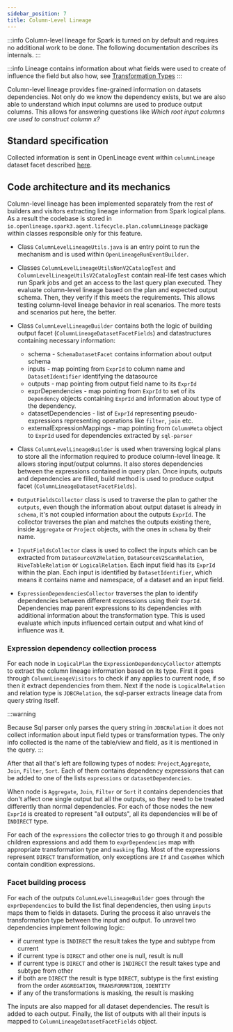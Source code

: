 ```yaml
---
sidebar_position: 7
title: Column-Level Lineage
---
```


:::info
Column-level lineage for Spark is turned on by default and requires no additional work to be done. The following documentation describes its internals. 
:::

:::info
Lineage contains information about what fields were used to create of influence the field but also how, see [Transformation Types](spec/facets/dataset-facets/column_lineage_facet.md#transformation-type)
:::

Column-level lineage provides fine-grained information on datasets dependencies. Not only do we know the dependency exists, but we are also able to understand which input columns are used to produce output columns. This allows for answering questions like *Which root input columns are used to construct column x?* 

## Standard specification

Collected information is sent in OpenLineage event within `columnLineage` dataset facet described [here](spec/facets/dataset-facets/column_lineage_facet.md). 

## Code architecture and its mechanics

Column-level lineage has been implemented separately from the rest of builders and visitors extracting lineage information from Spark logical plans. As a result the codebase is stored in `io.openlineage.spark3.agent.lifecycle.plan.columnLineage` package within classes responsible only for this feature.

* Class `ColumnLevelLineageUtils.java` is an entry point to run the mechanism and is used within `OpenLineageRunEventBuilder`.

* Classes `ColumnLevelLineageUtilsNonV2CatalogTest` and `ColumnLevelLineageUtilsV2CatalogTest` contain real-life test cases which run Spark jobs and get an access to the last query plan executed.
  They evaluate column-level lineage based on the plan and expected output schema.
  Then, they verify if this meets the requirements.
  This allows testing column-level lineage behavior in real scenarios. The more tests and scenarios put here, the better.

* Class `ColumnLevelLineageBuilder` contains both the logic of building output facet (`ColumnLineageDatasetFacetFields`) 
and datastructures containing necessary information:
  * schema - `SchemaDatasetFacet` contains information about output schema 
  * inputs - map pointing from `ExprId` to column name and `DatasetIdentifier` identifying the datasource 
  * outputs - map pointing from output field name to its `ExprId`
  * exprDependencies - map pointing from `ExprId` to set of its `Dependency` objects containing `ExprId` and information about type of the dependency.
  * datasetDependencies - list of `ExprId` representing pseudo-expressions representing operations like `filter`, `join` etc.
  * externalExpressionMappings - map pointing from `ColumnMeta` object to `ExprId` used for dependencies extracted by `sql-parser`


* Class `ColumnLevelLineageBuilder` is used when traversing logical plans to store all the information required to produce column-level lineage.
  It allows storing input/output columns. It also stores dependencies between the expressions contained in query plan.
  Once inputs, outputs and dependencies are filled, build method is used to produce output facet (`ColumnLineageDatasetFacetFields`).

* `OutputFieldsCollector` class is used to traverse the plan to gather the `outputs`, 
even though the information about output dataset is already in `schema`, it's not coupled information about the outputs `ExprId`.
The collector traverses the plan and matches the outputs existing there, inside `Aggregate` or `Project` objects, with the ones in `schema` by their name.

* `InputFieldsCollector` class is used to collect the inputs which can be extracted from `DataSourceV2Relation`, `DataSourceV2ScanRelation`, `HiveTableRelation` or `LogicalRelation`. 
Each input field has its `ExprId` within the plan. Each input is identified by `DatasetIdentifier`, which means it contains name and namespace, of a dataset and an input field.

* `ExpressionDependenciesCollector` traverses the plan to identify dependencies between different expressions using their `ExprId`. Dependencies map parent expressions to its dependencies with additional information about the transformation type. 
This is used evaluate which inputs influenced certain output and what kind of influence was it.

### Expression dependency collection process
  
For each node in `LogicalPlan` the `ExpressionDependencyCollector` attempts to extract the column lineage information based on its type.
First it goes through `ColumnLineageVisitors` to check if any applies to current node, if so then it extract dependencies from them.
Next if the node is `LogicalRelation` and relation type is `JDBCRelation`, the sql-parser extracts lineage data from query string itself.

:::warning

Because Sql parser only parses the query string in `JDBCRelation` it does not collect information about input field types or transformation types.
The only info collected is the name of the table/view and field, as it is mentioned in the query.
:::

After that all that's left are following types of nodes: `Project`,`Aggregate`, `Join`, `Filter`, `Sort`. 
Each of them contains dependency expressions that can be added to one of the lists `expressions` or `datasetDependencies`.

When node is `Aggregate`, `Join`, `Filter` or `Sort` it contains dependencies that don't affect one single output but all the outputs, 
so they need to be treated differently than normal dependencies.
For each of those nodes the new `ExprId` is created to represent "all outputs", all its dependencies will be of `INDIRECT` type.

For each of the `expressions` the collector tries to go through it and possible children expressions and add them to `exprDependencies` map with appropriate transformation type and `masking` flag.
Most of the expressions represent `DIRECT` transformation, only exceptions are `If` and `CaseWhen` which contain condition expressions.

### Facet building process

For each of the outputs `ColumnLevelLineageBuilder` goes through the `exprDependencies` to build the list final dependencies, then using `inputs` maps them to fields in datasets.
During the process it also unravels the transformation type between the input and output. 
To unravel two dependencies implement following logic:
- if current type is `INDIRECT` the result takes the type and subtype from current
- if current type is `DIRECT` and other one is null, result is null
- if current type is `DIRECT` and other is `INDIRECT` the result takes type and subtype from other
- if both are `DIRECT` the result is type `DIRECT`, subtype is the first existing from the order `AGGREGATION`, `TRANSFORMATION`, `IDENTITY`
- if any of the transformations is masking, the result is masking

The inputs are also mapped for all dataset dependencies. The result is added to each output. 
Finally, the list of outputs with all their inputs is mapped to `ColumnLineageDatasetFacetFields` object.
